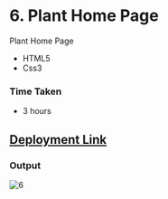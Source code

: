 # 6. Plant Home Page

Plant Home Page
- HTML5
- Css3

### Time Taken
- 3 hours

## [Deployment Link](https://anusha-plant-home.netlify.app/)


### Output

![6](https://user-images.githubusercontent.com/43666166/206499955-798a2833-12ba-43d1-ab03-8e665896d2d1.PNG)
